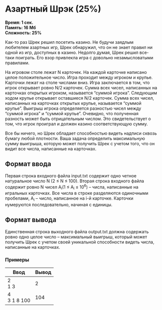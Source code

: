 <h1 class="title">Азартный Шрэк (25%)</h1>
<p><b>Время: 1 сек.<br>Память: 16 Мб<br>Сложность: 25%</b></p>
<p>Как-то раз Шрек решил посетить казино. Не будучи заядлым любителем азартных игр, Шрек обнаружил, что он не знает правил ни одной из игр, доступных в казино. Недолго думая, Шрек решил все-таки поиграть. Его взор привлекла игра с довольно незамысловатыми правилами.</p>
<p>На игровом столе лежат N карточек. На каждой карточке написано целое положительное число. Игра проходит между игроком и крупье. Карточки лежат на столе числами вниз. Игра заключается в том, что игрок открывает ровно N/2 карточек. Сумма всех чисел, написанных на карточках открытых игроком, называется “суммой игрока”. Следующим ходом крупье открывает оставшиеся N/2 карточек. Сумма всех чисел, написанных на карточках открытых крупье, называется “суммой крупье”. Выигрыш игрока определяется разностью чисел между “суммой игрока” и “суммой крупье”. Очевидно, что полученная разность может быть отрицательным числом. Это свидетельствует о том, что игрок проиграл и должен казино соответствующую сумму.</p>
<p>Все бы ничего, но Шрек обладает способностью видеть надписи сквозь бумагу любой плотности. Ваша задача определить максимальную сумму выигрыша, которую может получить Шрек с учетом того, что он видит все числа, написанные на карточках.</p>
<h2>Формат ввода</h2>
<p>Первая строка входного файла input.txt содержит одно четное натуральное число N (2 ≤ N ≤ 100). Вторая строка входного файла содержит ровно N чисел A<sub>i</sub>(1 ≤ A<sub>i</sub> ≤ 10<sup>6</sup>) – числа, написанные на игральных карточках. Все числа в строке разделяются одиночными пробелами, A<sub>i</sub> – число, написанное на i-й карточке. Карточки нумеруются последовательно, начиная с единицы.</p>
<h2>Формат вывода</h2>
<p>Единственная строка выходного файла output.txt должна содержать ровно одно целое число – максимальный выигрыш, который может получить Шрек с учетом своей уникальной способности видеть числа, написанные на карточках.</p>
<h3>Примеры</h3>
<table class="sample-tests">
  <thead>
     <tr>
        <th>Ввод</th>
        <th>Вывод</th>
     </tr>
  </thead>
  <tbody>
     <tr>
        <td>2<br>
            1 3</td>
        <td>2</td>
     </tr>
     <tr>
        <td>4<br>
            3 1 8 100</td>
        <td>104</td>
     </tr>
  </tbody>
</table>
